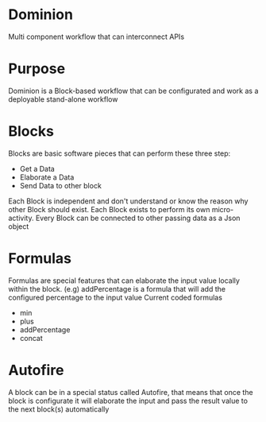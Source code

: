 # Dominion
Multi component workflow that can interconnect APIs
# Purpose
Dominion is a Block-based workflow that can be configurated and work as a deployable stand-alone workflow
# Blocks
Blocks are basic software pieces that can perform these three step:
- Get a Data
- Elaborate a Data
- Send Data to other block

Each Block is independent and don't understand or know the reason why other Block should exist. Each Block exists to perform its own micro-activity.
Every Block can be connected to other passing data as a Json object
# Formulas
Formulas are special features that can elaborate the input value locally within the block.
(e.g) addPercentage is a formula that will add the configured percentage to the input value
Current coded formulas 
- min
- plus
- addPercentage
- concat

# Autofire
A block can be in a special status called Autofire, that means that once the block is configurate it will elaborate the input and pass the result value to the next block(s) automatically
